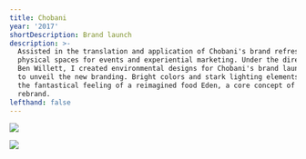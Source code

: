 ```yaml
---
title: Chobani
year: '2017'
shortDescription: Brand launch
description: >-
  Assisted in the translation and application of Chobani's brand refresh to
  physical spaces for events and experiential marketing. Under the direction of
  Ben Willett, I created environmental designs for Chobani's brand launch event
  to unveil the new branding. Bright colors and stark lighting elements evoke
  the fantastical feeling of a reimagined food Eden, a core concept of the
  rebrand.
lefthand: false
---
```

![](/assets/2.png)

![](/assets/profile.jpg)

